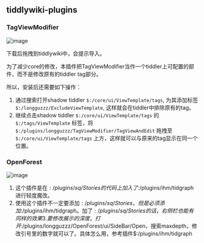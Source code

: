 ## tiddlywiki-plugins

### TagViewModifier
![image](https://user-images.githubusercontent.com/96779663/160603471-81e0552e-4210-4ec2-960e-905cc21ff069.png)

下载后拖拽到tiddlywiki中，会提示导入。

为了减少core的修改，本插件把TagViewModifier当作一个tiddler上可配置的部件，而不是修改原有的tiddler tag部分。

所以，安装后还需要如下操作：
1. 通过搜索打开shadow tiddler  `$:/core/ui/ViewTemplate/tags`, 为其添加标签`$:/longguzzz/ExcludeViewTemplate`, 这样就会在tiddler中排除原有的tag。
2. 继续点击shadow tiddler `$:/core/ui/ViewTemplate/tags` 的 `$:/tags/ViewTemplate` 标签，将 `$:/plugins/longguzzz/TagViewModifier/TagViewAndEdit` 拖拽至 `$:/core/ui/ViewTemplate/tags` 上方，这样就可以与原来的tag显示在同一个位置。

### OpenForest
![image](https://user-images.githubusercontent.com/96779663/160603348-115b82d9-ad94-4cff-8402-26c44a1525ee.png)
1. 这个插件是在$:/plugins/sq/Stories的代码上加入了$:/plugins/ihm/tidgraph进行轻度魔改。
2. 使用这个插件不一定要添加$:/plugins/sq/Stories，但是必须添加$:/plugins/ihm/tidgraph。加了$:/plugins/sq/Stories的话，右侧栏也能有同样的效果
3.要修改展示的深度，打开$:/plugins/longguzzz/OpenForest/ui/SideBar/Open，搜索maxdepth，修改引号里的数字就可以了。具体怎么用，参考插件$:/plugins/ihm/tidgraph
